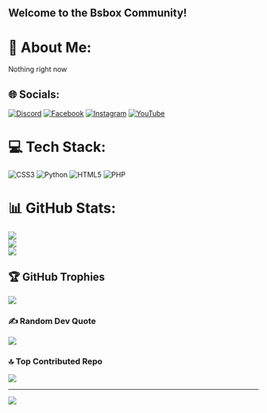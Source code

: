 ## Welcome to the Bsbox Community! 

# 💫 About Me:
Nothing right now


## 🌐 Socials:
[![Discord](https://img.shields.io/badge/Discord-%237289DA.svg?logo=discord&logoColor=white)](https://discord.gg/bsbox_ir) [![Facebook](https://img.shields.io/badge/Facebook-%231877F2.svg?logo=Facebook&logoColor=white)](https://facebook.com/bsbox_ir) [![Instagram](https://img.shields.io/badge/Instagram-%23E4405F.svg?logo=Instagram&logoColor=white)](https://instagram.com/bsbox_ir) [![YouTube](https://img.shields.io/badge/YouTube-%23FF0000.svg?logo=YouTube&logoColor=white)](https://youtube.com/@bsbox_ir) 

# 💻 Tech Stack:
![CSS3](https://img.shields.io/badge/css3-%231572B6.svg?style=flat&logo=css3&logoColor=white) ![Python](https://img.shields.io/badge/python-3670A0?style=flat&logo=python&logoColor=ffdd54) ![HTML5](https://img.shields.io/badge/html5-%23E34F26.svg?style=flat&logo=html5&logoColor=white) ![PHP](https://img.shields.io/badge/php-%23777BB4.svg?style=flat&logo=php&logoColor=white)
# 📊 GitHub Stats:
![](https://github-readme-stats.vercel.app/api?username=bsbox-ir&theme=dark&hide_border=false&include_all_commits=true&count_private=true)<br/>
![](https://github-readme-streak-stats.herokuapp.com/?user=bsbox-ir&theme=dark&hide_border=false)<br/>
![](https://github-readme-stats.vercel.app/api/top-langs/?username=bsbox-ir&theme=dark&hide_border=false&include_all_commits=true&count_private=true&layout=compact)

## 🏆 GitHub Trophies
![](https://github-profile-trophy.vercel.app/?username=bsbox-ir&theme=flat&no-frame=false&no-bg=false&margin-w=4)

### ✍️ Random Dev Quote
![](https://quotes-github-readme.vercel.app/api?type=vetical&theme=dark)

### 🔝 Top Contributed Repo
![](https://github-contributor-stats.vercel.app/api?username=bsbox-ir&limit=5&theme=dark&combine_all_yearly_contributions=true)

---
[![](https://visitcount.itsvg.in/api?id=bsbox-ir&icon=0&color=12)](https://visitcount.itsvg.in)

<!-- Proudly created with GPRM ( https://gprm.itsvg.in ) -->

